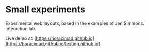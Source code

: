 Small experiments
=================

Experimental web layouts, based in the examples of Jen Simmons.
Interaction lab.

Live demo at: [https://horacimad.github.io](https://horacimad.github.io/testing.github.io)
